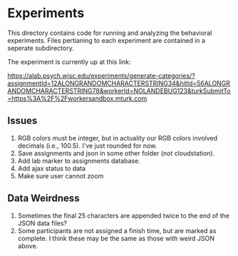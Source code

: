 # Experiments

This directory contains code for running and analyzing the behavioral experiments. Files pertianing to each experiment are contained in a seperate subdirectory.

The experiment is currently up at this link:

https://alab.psych.wisc.edu/experiments/generate-categories/?assignmentId=12ALONGRANDOMCHARACTERSTRING34&hitId=56ALONGRANDOMCHARACTERSTRING78&workerId=NOLANDEBUG123&turkSubmitTo=https%3A%2F%2Fworkersandbox.mturk.com


## Issues

1. RGB colors must be integer, but in actuality our RGB colors involved decimals (i.e., 100.5). I've just rounded for now.
2. Save assignments and json in some other folder (not cloudstation).
3. Add lab marker to assignments database.
4. Add ajax status to data
5. Make sure user cannot zoom

## Data Weirdness

1. Sometimes the final 25 characters are appended twice to the end of the JSON data files? 
2. Some participants are not assigned a finish time, but are marked as complete. I think these may be the same as those with weird JSON above.